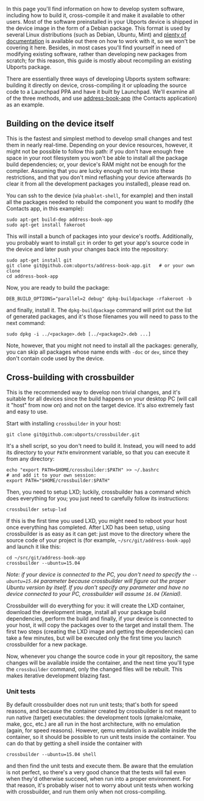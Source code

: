In this page you'll find information on how to develop system software, including how to build it, cross-compile it and make it available to other users. Most of the software preinstalled in your Ubports device is shipped in the device image in the form of a Debian package. This format is used by several Linux distributions (such as Debian, Ubuntu, Mint) and [plenty of documentation](https://www.debian.org/doc/manuals/maint-guide/index.en.html) is available out there on how to work with it, so we won't be covering it here. Besides, in most cases you'll find yourself in need of modifying existing software, rather than developing new packages from scratch; for this reason, this guide is mostly about recompiling an existing Ubports package.

There are essentially three ways of developing Ubports system software: building it directly on device, cross-compiling it or uploading the source code to a Launchpad PPA and have it built by Launchpad. We'll examine all of the three methods, and use [address-book-app](https://github.com/ubports/address-book-app) (the Contacts application) as an example.

## Building on the device itself

This is the fastest and simplest method to develop small changes and test them in nearly real-time. Depending on your device resources, however, it might not be possible to follow this path: if you don't have enough free space in your root filesystem you won't be able to install all the package build dependencies; or, your device's RAM might not be enough for the compiler. Assuming that you are lucky enough not to run into these restrictions, and that you don't mind reflashing your device afterwards (to clear it from all the development packages you installed), please read on.

You can ssh to the device (via `phablet-shell`, for example) and then install all the packages needed to rebuild the component you want to modify (the Contacts app, in this example):

    sudo apt-get build-dep address-book-app
    sudo apt-get install fakeroot

This will install a bunch of packages into your device's rootfs. Additionally, you probably want to install `git` in order to get your app's source code in the device and later push your changes back into the repository:

    sudo apt-get install git
    git clone git@github.com:ubports/address-book-app.git   # or your own clone
    cd address-book-app
    
Now, you are ready to build the package:

    DEB_BUILD_OPTIONS="parallel=2 debug" dpkg-buildpackage -rfakeroot -b
    
and finally, install it. The `dpkg-buildpackage` command will print out the list of generated packages, and it's those filenames you will need to pass to the next command:

    sudo dpkg -i ../<package>.deb [../<package2>.deb ...]
    
Note, however, that you might not need to install all the packages: generally, you can skip all packages whose name ends with `-doc` or `dev`, since they don't contain code used by the device.

## Cross-building with crossbuilder

This is the recommended way to develop non trivial changes, and it's suitable for all devices since the build happens on your desktop PC (will call it "host" from now on) and not on the target device. It's also extremely fast and easy to use.

Start with installing `crossbuilder` in your host:

    git clone git@github.com:ubports/crossbuilder.git
    
It's a shell script, so you don't need to build it. Instead, you will need to add its directory to your `PATH` environment variable, so that you can execute it from any directory:

    echo "export PATH=$HOME/crossbuilder:$PATH" >> ~/.bashrc
    # and add it to your own session:
    export PATH="$HOME/crossbuilder:$PATH"

Then, you need to setup LXD; luckily, crossbuilder has a command which does everything for you; you just need to carefully follow its instructions:

    crossbuilder setup-lxd
    
If this is the first time you used LXD, you might need to reboot your host once everything has completed.
After LXD has been setup, using crossbuilder is as easy as it can get: just move to the directory where the source code of your project is (for example, `~/src/git/address-book-app`) and launch it like this:

    cd ~/src/git/address-book-app
    crossbuilder --ubuntu=15.04
    
*Note: if your device is connected to the PC, you don't need to specify the `--ubuntu=15.04` parameter because crossbuilder will figure out the proper Ubuntu version by itself. If you don't specify any parameter and have no device connected to your PC, crossbuilder will assume `16.04` (Xenial).*

Crossbuilder will do everything for you: it will create the LXD container, download the development image, install all your package build dependencies, perform the build and finally, if your device is connected to your host, it will copy the packages over to the target and install them. The first two steps (creating the LXD image and getting the dependencies) can take a few minutes, but will be executed only the first time you launch crossbuilder for a new package.

Now, whenever you change the source code in your git repository, the same changes will be available inside the container, and the next time you'll type the `crossbuilder` command, only the changed files will be rebuilt. This makes iterative development blazing fast.

### Unit tests

By default crossbuilder does not run unit tests; that's both for speed reasons, and because the container created by crossbuilder is not meant to run native (target) executables: the development tools (qmake/cmake, make, gcc, etc.) are all run in the host architecture, with no emulation (again, for speed reasons). However, qemu emulation is available inside the container, so it should be possible to run unit tests inside the container. You can do that by getting a shell inside the container with

    crossbuilder --ubuntu=15.04 shell
    
and then find the unit tests and execute them. Be aware that the emulation is not perfect, so there's a very good chance that the tests will fail even when they'd otherwise succeed, when run into a proper environment. For that reason, it's probably wiser not to worry about unit tests when working with crossbuilder, and run them only when not cross-compiling.